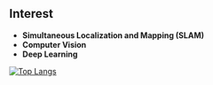 <h1 Hi 👋, I'm Harim </h1>

## Interest
- **Simultaneous Localization and Mapping (SLAM)**
- **Computer Vision**
- **Deep Learning**



<!--
**HeyLip/HeyLip** is a ✨ _special_ ✨ repository because its `README.md` (this file) appears on your GitHub profile.

Here are some ideas to get you started:

- 🔭 I’m currently working on ...
- 🌱 I’m currently learning ...
- 👯 I’m looking to collaborate on ...
- 🤔 I’m looking for help with ...
- 💬 Ask me about ...
- 📫 How to reach me: ...
- 😄 Pronouns: ...
- ⚡ Fun fact: ...
-->

[![Top Langs](https://github-readme-stats.vercel.app/api/top-langs/?username=HeyLip&exclude_repo=HeyLip.github.io,HeyLip.github.io-legacyblog_source,HeyLip,&layout=compact)](https://github.com/anuraghazra/github-readme-stats)
